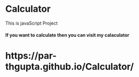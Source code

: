 # Calculator
This is javaScript Project

<h4>If you want to calculate then you can visit my calaculator </h4>
<h1>https://par-thgupta.github.io/Calculator/</h1>
